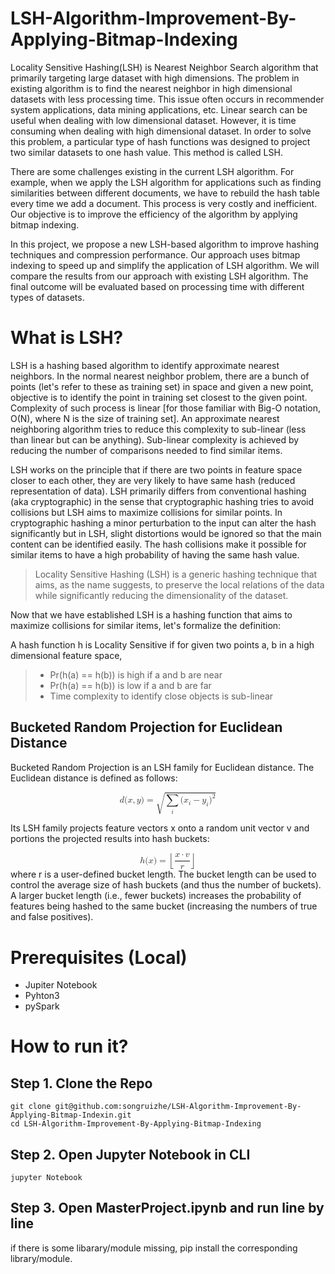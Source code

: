 # LSH-Algorithm-Improvement-By-Applying-Bitmap-Indexing

Locality Sensitive Hashing(LSH) is Nearest Neighbor Search algorithm that primarily targeting large dataset with high dimensions. The problem in existing algorithm is to find the nearest neighbor in high dimensional datasets with less processing time. This issue often occurs in recommender system applications, data mining applications, etc. Linear search can be useful when dealing with low dimensional dataset. However, it is time consuming when dealing with high dimensional dataset. In order to solve this problem, a particular type of hash functions was designed to project two similar datasets to one hash value. This method is called LSH. 

There are some challenges existing in the current LSH algorithm. For example, when we apply the LSH algorithm for applications such as finding similarities between different documents, we have to rebuild the hash table every time we add a document. This process is very costly and inefficient. Our objective is to improve the efficiency of the algorithm by applying bitmap indexing. 

In this project, we propose a new LSH-based algorithm to improve hashing techniques and compression performance. Our approach uses bitmap indexing to speed up and simplify the application of LSH algorithm. We will compare the results from our approach with existing LSH algorithm. The final outcome will be evaluated based on processing time with different types of datasets.

# What is LSH?
LSH is a hashing based algorithm to identify approximate nearest neighbors. In the normal nearest neighbor problem, there are a bunch of points (let's refer to these as training set) in space and given a new point, objective is to identify the point in training set closest to the given point. Complexity of such process is linear [for those familiar with Big-O notation, O(N), where N is the size of training set]. An approximate nearest neighboring algorithm tries to reduce this complexity to sub-linear (less than linear but can be anything). Sub-linear complexity is achieved by reducing the number of comparisons needed to find similar items.

LSH works on the principle that if there are two points in feature space closer to each other, they are very likely to have same hash (reduced representation of data). LSH primarily differs from conventional hashing (aka cryptographic) in the sense that cryptographic hashing tries to avoid collisions but LSH aims to maximize collisions for similar points. In cryptographic hashing a minor perturbation to the input can alter the hash significantly but in LSH, slight distortions would be ignored so that the main content can be identified easily. The hash collisions make it possible for similar items to have a high probability of having the same hash value.

> Locality Sensitive Hashing (LSH) is a generic hashing technique that aims, as the name suggests, to preserve the local relations of the data while significantly reducing the dimensionality of the dataset.

Now that we have established LSH is a hashing function that aims to maximize collisions for similar items, let's formalize the definition:

A hash function h is Locality Sensitive if for given two points a, b in a high dimensional feature space,

> * Pr(h(a) == h(b)) is high if a and b are near
> * Pr(h(a) == h(b)) is low if a and b are far
> * Time complexity to identify close objects is sub-linear

## Bucketed Random Projection for Euclidean Distance
Bucketed Random Projection is an LSH family for Euclidean distance. The Euclidean distance is defined as follows:

<math xmlns="http://www.w3.org/1998/Math/MathML" display="block">
  <mi>d</mi>
  <mo stretchy="false">(</mo>
  <mrow class="MJX-TeXAtom-ORD">
    <mi mathvariant="bold">x</mi>
  </mrow>
  <mo>,</mo>
  <mrow class="MJX-TeXAtom-ORD">
    <mi mathvariant="bold">y</mi>
  </mrow>
  <mo stretchy="false">)</mo>
  <mo>=</mo>
  <msqrt>
    <munder>
      <mo>&#x2211;<!-- ∑ --></mo>
      <mi>i</mi>
    </munder>
    <mo stretchy="false">(</mo>
    <msub>
      <mi>x</mi>
      <mi>i</mi>
    </msub>
    <mo>&#x2212;<!-- − --></mo>
    <msub>
      <mi>y</mi>
      <mi>i</mi>
    </msub>
    <msup>
      <mo stretchy="false">)</mo>
      <mn>2</mn>
    </msup>
  </msqrt>
</math>

Its LSH family projects feature vectors x onto a random unit vector v and portions the projected results into hash buckets:


<math xmlns="http://www.w3.org/1998/Math/MathML" display="block">
  <mi>h</mi>
  <mo stretchy="false">(</mo>
  <mrow class="MJX-TeXAtom-ORD">
    <mi mathvariant="bold">x</mi>
  </mrow>
  <mo stretchy="false">)</mo>
  <mo>=</mo>
  <mrow class="MJX-TeXAtom-ORD">
    <mo maxsize="1.623em" minsize="1.623em">&#x230A;</mo>
  </mrow>
  <mfrac>
    <mrow>
      <mrow class="MJX-TeXAtom-ORD">
        <mi mathvariant="bold">x</mi>
      </mrow>
      <mo>&#x22C5;<!-- ⋅ --></mo>
      <mrow class="MJX-TeXAtom-ORD">
        <mi mathvariant="bold">v</mi>
      </mrow>
    </mrow>
    <mi>r</mi>
  </mfrac>
  <mrow class="MJX-TeXAtom-ORD">
    <mo maxsize="1.623em" minsize="1.623em">&#x230B;</mo>
  </mrow>
</math>
where r is a user-defined bucket length. The bucket length can be used to control the average size of hash buckets (and thus the number of buckets). A larger bucket length (i.e., fewer buckets) increases the probability of features being hashed to the same bucket (increasing the numbers of true and false positives).


# Prerequisites (Local)
* Jupiter Notebook
* Pyhton3
* pySpark

# How to run it?
## Step 1. Clone the Repo
 ```
 git clone git@github.com:songruizhe/LSH-Algorithm-Improvement-By-Applying-Bitmap-Indexin.git
 cd LSH-Algorithm-Improvement-By-Applying-Bitmap-Indexing
 ```
## Step 2. Open Jupyter Notebook in CLI
 ```
 jupyter Notebook
 ```

## Step 3. Open MasterProject.ipynb and run line by line
if there is some libarary/module missing, pip install the corresponding library/module.
